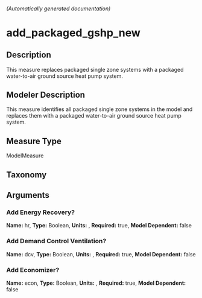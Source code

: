 

###### (Automatically generated documentation)

# add_packaged_gshp_new

## Description
This measure replaces packaged single zone systems with a packaged water-to-air ground source heat pump system.

## Modeler Description
This measure identifies all packaged single zone systems in the model and replaces them with a packaged water-to-air ground source heat pump system.

## Measure Type
ModelMeasure

## Taxonomy


## Arguments


### Add Energy Recovery?

**Name:** hr,
**Type:** Boolean,
**Units:** ,
**Required:** true,
**Model Dependent:** false


### Add Demand Control Ventilation?

**Name:** dcv,
**Type:** Boolean,
**Units:** ,
**Required:** true,
**Model Dependent:** false


### Add Economizer?

**Name:** econ,
**Type:** Boolean,
**Units:** ,
**Required:** true,
**Model Dependent:** false






